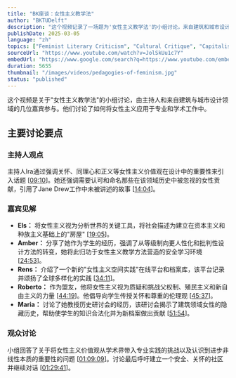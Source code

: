 ```yaml
---
title: "BK座谈：女性主义教学法"
author: "BKTUDelft"
description: "这个视频记录了一场题为'女性主义教学法'的小组讨论，来自建筑和城市设计领域的演讲者们分享了他们与女性主义相关的经验。讨论涵盖了如何在设计中应用女性主义价值观、认可女性贡献的重要性，以及挑战现有父权制和资本主义结构的必要性。还重点介绍了一个女性主义空间实践的在线平台，并讨论了将学术理论转化为专业实践的挑战。"
publishDate: 2025-03-05
language: "zh"
topics: ["Feminist Literary Criticism", "Cultural Critique", "Capitalism Critique", "Patriarchy Critique", "Intersectional Feminism", "Academic Patriarchy Critique", "Ethics of Care", "Race and Gender", "Digital Feminism", "Political Participation"]
sourceUrl: "https://www.youtube.com/watch?v=JolSkUu1c7Y"
embedUrl: "https://www.google.com/search?q=https://www.youtube.com/embed/JolSkUu1c7Y"
duration: 5655
thumbnail: "/images/videos/pedagogies-of-feminism.jpg"
status: "published"
---
```


这个视频是关于"女性主义教学法"的小组讨论，由主持人和来自建筑与城市设计领域的几位嘉宾参与。他们讨论了如何将女性主义应用于专业和学术工作中。

## 主要讨论要点

### 主持人观点

主持人Ira通过强调关怀、同理心和正义等女性主义价值观在设计中的重要性来引入话题 [[09:10](http://www.youtube.com/watch?v=JolSkUu1c7Y&t=550)]。她还强调需要认可和命名那些在该领域历史中被忽视的女性贡献，引用了Jane Drew工作中未被讲述的故事 [[14:04](http://www.youtube.com/watch?v=JolSkUu1c7Y&t=844)]。

### 嘉宾见解

  - **Els：** 将女性主义视为分析世界的关键工具，将社会描述为建立在资本主义和种族主义基础上的"房屋" [[19:05](http://www.youtube.com/watch?v=JolSkUu1c7Y&t=1145)]。
  - **Amber：** 分享了她作为学生的经历，强调了从等级制向更人性化和批判性设计方法的转变，她将此归功于女性主义教学方法营造的安全学习环境 [[24:53](http://www.youtube.com/watch?v=JolSkUu1c7Y&t=1493)]。
  - **Rens：** 介绍了一个新的"女性主义空间实践"在线平台和档案库，该平台记录并颂扬了全球多样化的实践 [[34:11](http://www.youtube.com/watch?v=JolSkUu1c7Y&t=2051)]。
  - **Roberto：** 作为盟友，他将女性主义视为质疑和挑战父权制、殖民主义和新自由主义的力量 [[44:19](http://www.youtube.com/watch?v=JolSkUu1c7Y&t=2659)]。他倡导向学生传授关怀和尊重的伦理观 [[45:37](http://www.youtube.com/watch?v=JolSkUu1c7Y&t=2737)]。
  - **Maria：** 讨论了她教授历史研讨会的经历，该研讨会揭示了建筑领域女性的隐藏历史，帮助使学生的知识合法化并为新档案做出贡献 [[51:54](http://www.youtube.com/watch?v=JolSkUu1c7Y&t=3114)]。

### 观众讨论

小组回答了关于将女性主义价值观从学术界带入专业实践的挑战以及认识到进步非线性本质的重要性的问题 [[01:09:09](http://www.youtube.com/watch?v=JolSkUu1c7Y&t=4149)]。讨论最后呼吁建立一个安全、关怀的社区并继续对话 [[01:29:41](http://www.youtube.com/watch?v=JolSkUu1c7Y&t=5381)]。